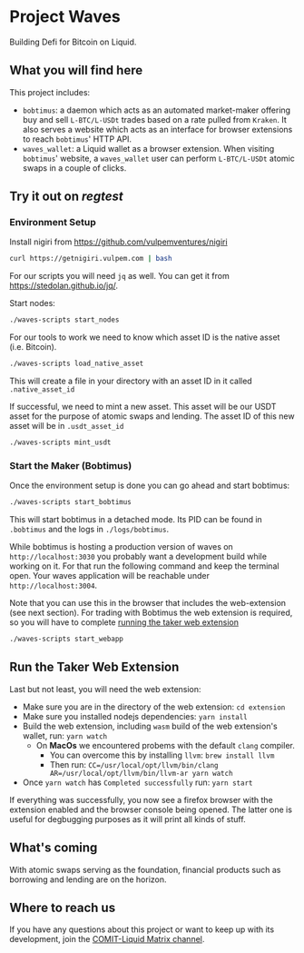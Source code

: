 # Project Waves

Building Defi for Bitcoin on Liquid.

## What you will find here

This project includes:

- `bobtimus`: a daemon which acts as an automated market-maker offering buy and sell `L-BTC/L-USDt` trades based on a rate pulled from `Kraken`. It also serves a website which acts as an interface for browser extensions to reach `bobtimus`' HTTP API.
- `waves_wallet`: a Liquid wallet as a browser extension. When visiting `bobtimus`' website, a `waves_wallet` user can perform `L-BTC/L-USDt` atomic swaps in a couple of clicks.

## Try it out on _regtest_

### Environment Setup

Install nigiri from https://github.com/vulpemventures/nigiri

```bash
curl https://getnigiri.vulpem.com | bash
```

For our scripts you will need `jq` as well. You can get it from https://stedolan.github.io/jq/.

Start nodes:

```bash
./waves-scripts start_nodes
```

For our tools to work we need to know which asset ID is the native asset (i.e. Bitcoin).

```bash
./waves-scripts load_native_asset
```

This will create a file in your directory with an asset ID in it called `.native_asset_id`

If successful, we need to mint a new asset. This asset will be our USDT asset for the purpose of atomic swaps and lending.
The asset ID of this new asset will be in `.usdt_asset_id`

```bash
./waves-scripts mint_usdt
```

### Start the Maker (Bobtimus)

Once the environment setup is done you can go ahead and start bobtimus:

```bash
./waves-scripts start_bobtimus
```

This will start bobtimus in a detached mode. Its PID can be found in `.bobtimus` and the logs in `./logs/bobtimus`.

While bobtimus is hosting a production version of waves on `http://localhost:3030` you probably want a development
build while working on it.
For that run the following command and keep the terminal open. Your waves application will be reachable under
`http://localhost:3004`.

Note that you can use this in the browser that includes the web-extension (see next section).
For trading with Bobtimus the web extension is required, so you will have to complete [running the taker web extension](#run-the-taker-web-extension)

```bash
./waves-scripts start_webapp
```

## Run the Taker Web Extension

Last but not least, you will need the web extension:

- Make sure you are in the directory of the web extension: `cd extension`
- Make sure you installed nodejs dependencies: `yarn install`
- Build the web extension, including `wasm` build of the web extension's wallet, run: `yarn watch`
  - On **MacOs** we encountered probems with the default `clang` compiler.
    - You can overcome this by installing `llvm`: `brew install llvm`
    - Then run: `CC=/usr/local/opt/llvm/bin/clang AR=/usr/local/opt/llvm/bin/llvm-ar yarn watch`
- Once `yarn watch` has `Completed successfully` run: `yarn start`

If everything was successfully, you now see a firefox browser with the extension enabled and the browser console being opened.
The latter one is useful for degbugging purposes as it will print all kinds of stuff.

## What's coming

With atomic swaps serving as the foundation, financial products such as borrowing and lending are on the horizon.

## Where to reach us

If you have any questions about this project or want to keep up with its development, join the [COMIT-Liquid Matrix channel](https://matrix.to/#/#comit-liquid:matrix.org).
